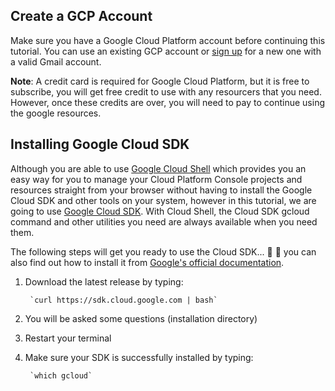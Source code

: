 ## Create a GCP Account

Make sure you have a Google Cloud Platform account before continuing this tutorial. You can use an existing GCP account or [sign up](https://console.cloud.google.com/freetrial) for a new one with a valid Gmail account.

**Note**: A credit card is required for Google Cloud Platform, but it is free to subscribe, you will get free credit to use with any resourcers that you need. However, once these credits are over, you will need to pay to continue using the google resources.

## Installing Google Cloud SDK

Although you are able to use [Google Cloud Shell](https://cloud.google.com/shell/docs/) which provides you an easy way for you to manage your Cloud Platform Console projects and resources straight from your browser without having to install the Google Cloud SDK and other tools on your system, however in this tutorial, we are going to use [Google Cloud SDK](https://cloud.google.com/sdk/). With Cloud Shell, the Cloud SDK gcloud command and other utilities you need are always available when you need them.

The following steps will get you ready to use the Cloud SDK... :raised_hands: :raised_hands: you can also find out how to install it from [Google's official documentation](https://cloud.google.com/sdk/docs/quickstarts).

1. Download the latest release by typing:

        `curl https://sdk.cloud.google.com | bash`

2. You will be asked some questions (installation directory)

3. Restart your terminal

4. Make sure your SDK is successfully installed by typing:

        `which gcloud`

